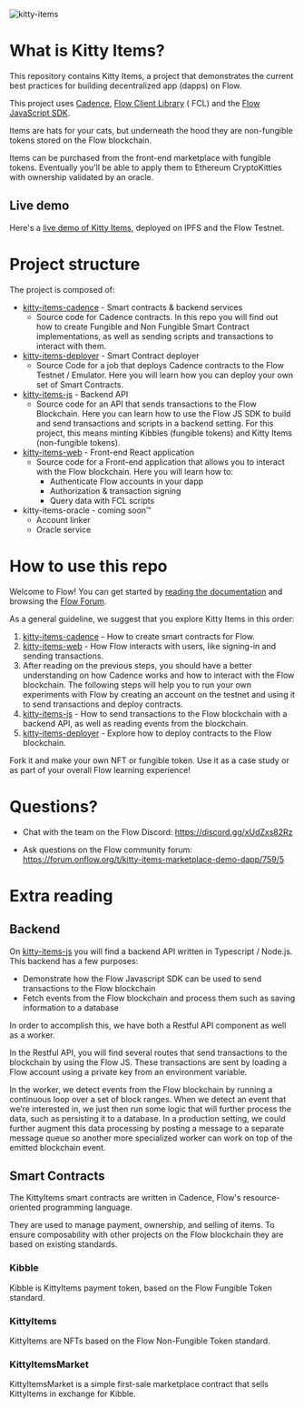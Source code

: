![kitty-items](https://user-images.githubusercontent.com/37638382/103047804-e0b7c080-4549-11eb-81a3-8abd8cb12809.png)

# What is Kitty Items?

This repository contains Kitty Items, a project that demonstrates the current best practices for building decentralized app (dapps) on Flow.

This project uses [Cadence](https://github.com/onflow/cadence), [Flow Client Library](https://github.com/onflow/flow-js-sdk/tree/master/packages/fclhttps://github.com/onflow/flow-js-sdk/tree/master/packages/fcl) (
FCL) and the [Flow JavaScript SDK](https://github.com/onflow/flow-js-sdk).

Items are hats for your cats, but underneath the hood they are non-fungible tokens stored on the Flow blockchain.

Items can be purchased from the front-end marketplace with fungible tokens.
Eventually you'll be able to apply them to Ethereum CryptoKitties with ownership validated by an oracle.

## Live demo

Here's a [live demo of Kitty Items][demo], deployed on IPFS and the Flow Testnet.

# Project structure

The project is composed of:

- [kitty-items-cadence][] - Smart contracts & backend services
    - Source code for Cadence contracts. In this repo you will find out how to create Fungible and Non Fungible Smart
      Contract implementations, as well as sending scripts and transactions to interact with them.
- [kitty-items-deployer][] - Smart Contract deployer
    - Source Code for a job that deploys Cadence contracts to the Flow Testnet / Emulator. Here you will learn how you
      can deploy your own set of Smart Contracts.
- [kitty-items-js][] - Backend API
    - Source code for an API that sends transactions to the Flow Blockchain. Here you can learn how to use the Flow JS
      SDK to build and send transactions and scripts in a backend setting. For this project, this means minting
      Kibbles (fungible tokens) and Kitty Items (non-fungible tokens).
- [kitty-items-web][] - Front-end React application
    - Source code for a Front-end application that allows you to interact with the Flow blockchain. Here you will learn
      how to:
        - Authenticate Flow accounts in your dapp
        - Authorization & transaction signing
        - Query data with FCL scripts
- kitty-items-oracle - coming soon:tm:
    - Account linker
    - Oracle service

# How to use this repo

Welcome to Flow! You can get started by [reading the documentation][Flow Docs] and browsing the [Flow Forum][].

As a general guideline, we suggest that you explore Kitty Items in this order:

1. [kitty-items-cadence][] - How to create smart contracts for Flow.
1. [kitty-items-web][] - How Flow interacts with users, like signing-in and sending transactions.
1. After reading on the previous steps, you should have a better understanding on how Cadence works and how to
       interact with the Flow blockchain. The following steps will help you to run your own experiments with Flow by
       creating an account on the testnet and using it to send transactions and deploy contracts.
1. [kitty-items-js][] - How to send transactions to the Flow blockchain with a backend API, as well as reading
       events from the blockchain.
1. [kitty-items-deployer][] - Explore how to deploy contracts to the Flow blockchain.

Fork it and make your own NFT or fungible token. Use it as a case study or as part of your overall Flow learning experience!

# Questions?

- Chat with the team on the Flow Discord: https://discord.gg/xUdZxs82Rz

- Ask questions on the Flow community forum: https://forum.onflow.org/t/kitty-items-marketplace-demo-dapp/759/5

# Extra reading 

## Backend

On [kitty-items-js][] you will find a backend API written in Typescript / Node.js. This backend has a few purposes:

- Demonstrate how the Flow Javascript SDK can be used to send transactions to the Flow blockchain
- Fetch events from the Flow blockchain and process them such as saving information to a database

In order to accomplish this, we have both a Restful API component as well as a worker.

In the Restful API, you will find several routes that send transactions to the blockchain by using the Flow JS. These
transactions are sent by loading a Flow account using a private key from an environment variable.

In the worker, we detect events from the Flow blockchain by running a continuous loop over a set of block ranges. When
we detect an event that we’re interested in, we just then run some logic that will further process the data, such as
persisting it to a database. In a production setting, we could further augment this data processing by posting a message
to a separate message queue so another more specialized worker can work on top of the emitted blockchain event.

## Smart Contracts

The KittyItems smart contracts are written in Cadence, Flow's resource-oriented programming language.

They are used to manage payment, ownership, and selling of items. To ensure composability with other projects on the
Flow blockchain they are based on existing standards.

### Kibble

Kibble is KittyItems payment token, based on the Flow Fungible Token standard.

### KittyItems

KittyItems are NFTs based on the Flow Non-Fungible Token standard.

### KittyItemsMarket

KittyItemsMarket is a simple first-sale marketplace contract that sells KittyItems in exchange for Kibble.

[kitty-items]: https://github.com/onflow/kitty-items

[kitty-items-js]: https://github.com/onflow/kitty-items/tree/master/kitty-items-js

[kitty-items-web]: https://github.com/onflow/kitty-items/tree/master/kitty-items-web

[kitty-items-cadence]: https://github.com/onflow/kitty-items/tree/master/kitty-items-cadence

[kitty-items-deployer]: https://github.com/onflow/kitty-items/tree/master/kitty-items-deployer

[demo]: https://kitty-items.on.fleek.co

[Flow Docs]: https://docs.onflow.org/

[Flow Forum]: https://forum.onflow.org/
